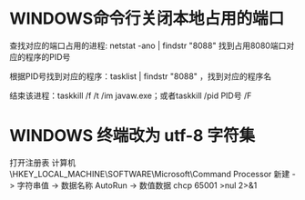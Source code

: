 # WINDOWS命令行关闭本地占用的端口

查找对应的端口占用的进程: netstat -ano | findstr "8088" 找到占用8080端口对应的程序的PID号 

根据PID号找到对应的程序：tasklist | findstr "8088" ，找到对应的程序名 

结束该进程：taskkill /f /t /im javaw.exe；或者taskkill /pid PID号 /F


# WINDOWS 终端改为 utf-8 字符集

打开注册表 计算机\HKEY_LOCAL_MACHINE\SOFTWARE\Microsoft\Command Processor
新建 -> 字符串值 -> 数据名称 AutoRun -> 数值数据 chcp 65001 >nul 2>&1

